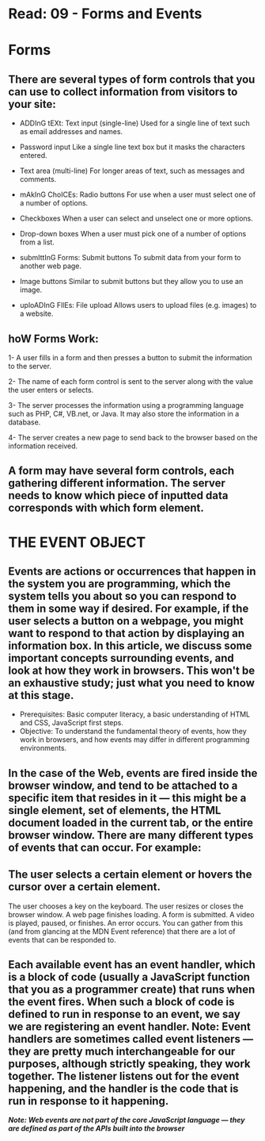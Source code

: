 # Read: 09 - Forms and Events

# Forms

## There are several types of form controls that you can use to collect information from visitors to your site:

* ADDInG tEXt:
Text input (single-line) Used for a single line of text such as email addresses and names.

* Password input
Like a single line text box but it masks the characters entered.

* Text area (multi-line) For longer areas of text, such as messages and comments.

* mAkInG ChoICEs:
Radio buttons
For use when a user must select one of a number of options.

* Checkboxes
When a user can select and unselect one or more options.

* Drop-down boxes 
When a user must pick one of a number of options from a list.

* submIttInG Forms:
Submit buttons
To submit data from your form to another web page.

* Image buttons
Similar to submit buttons but they allow you to use an image.

* uploADInG FIlEs:
File upload
Allows users to upload files (e.g. images) to a website.

## hoW Forms Work:

1- A user fills in a form and then presses a button to submit the information to the server.

2- The name of each form control is sent to the server along with the value the user enters or selects.

3- The server processes the information using a programming language such as PHP, C#, VB.net, or Java. It may also store the information in a database.

4- The server creates a new page to send back to the browser based on the information received.

## A form may have several form controls, each gathering different information. The server needs to know which piece of inputted data corresponds with which form element.


# THE EVENT OBJECT

## Events are actions or occurrences that happen in the system you are programming, which the system tells you about so you can respond to them in some way if desired. For example, if the user selects a button on a webpage, you might want to respond to that action by displaying an information box. In this article, we discuss some important concepts surrounding events, and look at how they work in browsers. This won't be an exhaustive study; just what you need to know at this stage.

* Prerequisites:	Basic computer literacy, a basic understanding of HTML and CSS, JavaScript first steps.
* Objective:	To understand the fundamental theory of events, how they work in browsers, and how events may differ in different programming environments.

## In the case of the Web, events are fired inside the browser window, and tend to be attached to a specific item that resides in it — this might be a single element, set of elements, the HTML document loaded in the current tab, or the entire browser window. There are many different types of events that can occur. For example:

## The user selects a certain element or hovers the cursor over a certain element.
The user chooses a key on the keyboard.
The user resizes or closes the browser window.
A web page finishes loading.
A form is submitted.
A video is played, paused, or finishes.
An error occurs.
You can gather from this (and from glancing at the MDN Event reference) that there are a lot of events that can be responded to.

## Each available event has an event handler, which is a block of code (usually a JavaScript function that you as a programmer create) that runs when the event fires. When such a block of code is defined to run in response to an event, we say we are registering an event handler. Note: Event handlers are sometimes called event listeners — they are pretty much interchangeable for our purposes, although strictly speaking, they work together. The listener listens out for the event happening, and the handler is the code that is run in response to it happening.

***Note: Web events are not part of the core JavaScript language — they are defined as part of the APIs built into the browser***





 
 
 
